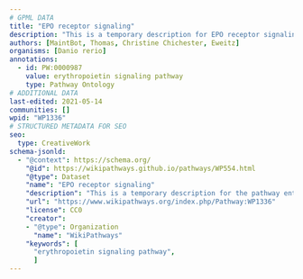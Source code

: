 ```yaml
---
# GPML DATA
title: "EPO receptor signaling"
description: "This is a temporary description for EPO receptor signaling"
authors: [MaintBot, Thomas, Christine Chichester, Eweitz]
organisms: [Danio rerio]
annotations:
  - id: PW:0000987
    value: erythropoietin signaling pathway
    type: Pathway Ontology
# ADDITIONAL DATA
last-edited: 2021-05-14
communities: []
wpid: "WP1336"
# STRUCTURED METADATA FOR SEO
seo:
  type: CreativeWork
schema-jsonld:
  - "@context": https://schema.org/
    "@id": https://wikipathways.github.io/pathways/WP554.html
    "@type": Dataset
    "name": "EPO receptor signaling"
    "description": "This is a temporary description for the pathway entitled: EPO receptor signaling"
    "url": "https://www.wikipathways.org/index.php/Pathway:WP1336"
    "license": CC0
    "creator":
    - "@type": Organization
      "name": "WikiPathways"
    "keywords": [
      "erythropoietin signaling pathway",
      ]
---
```

